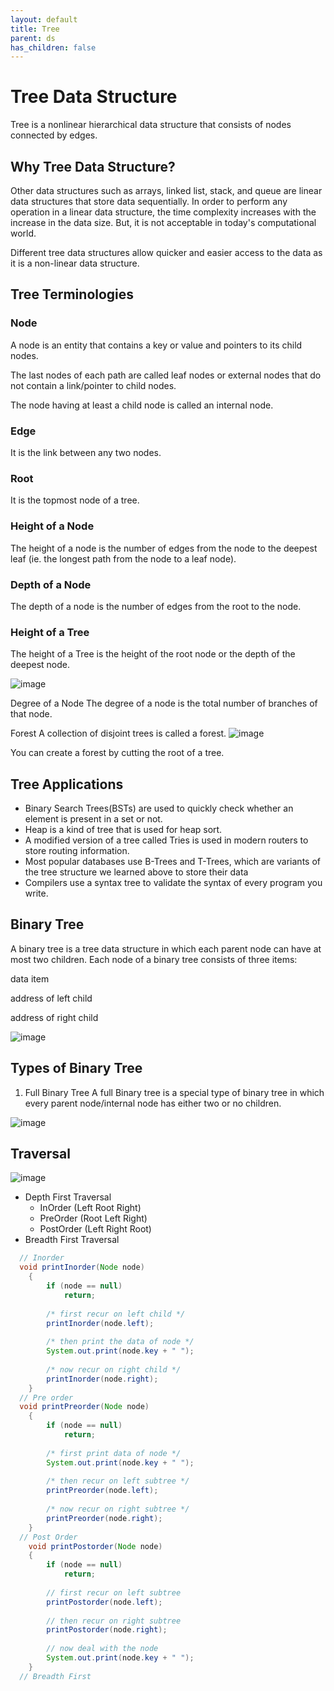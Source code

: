 ```yaml
---
layout: default
title: Tree
parent: ds
has_children: false
---
```


# Tree Data Structure

Tree is a nonlinear hierarchical data structure that consists of nodes connected by edges.

## Why Tree Data Structure?
Other data structures such as arrays, linked list, stack, and queue are linear data structures that store data sequentially. In order to perform any operation in a linear data structure, the time complexity increases with the increase in the data size. But, it is not acceptable in today's computational world.

Different tree data structures allow quicker and easier access to the data as it is a non-linear data structure.

## Tree Terminologies

### Node
A node is an entity that contains a key or value and pointers to its child nodes.

The last nodes of each path are called leaf nodes or external nodes that do not contain a link/pointer to child nodes.

The node having at least a child node is called an internal node.

### Edge
It is the link between any two nodes.

### Root
It is the topmost node of a tree.

### Height of a Node
The height of a node is the number of edges from the node to the deepest leaf (ie. the longest path from the node to a leaf node).

### Depth of a Node
The depth of a node is the number of edges from the root to the node.

### Height of a Tree
The height of a Tree is the height of the root node or the depth of the deepest node.

![image](https://user-images.githubusercontent.com/3500791/166079676-58aa546a-d030-4cb2-a251-881b5ccc9117.png)

Degree of a Node
The degree of a node is the total number of branches of that node.

Forest
A collection of disjoint trees is called a forest.
![image](https://user-images.githubusercontent.com/3500791/166079792-bc1b5d67-8d6a-47c6-ad43-69847e14633c.png)

You can create a forest by cutting the root of a tree.

## Tree Applications
- Binary Search Trees(BSTs) are used to quickly check whether an element is present in a set or not.
- Heap is a kind of tree that is used for heap sort.
- A modified version of a tree called Tries is used in modern routers to store routing information.
- Most popular databases use B-Trees and T-Trees, which are variants of the tree structure we learned above to store their data
- Compilers use a syntax tree to validate the syntax of every program you write.

## Binary Tree
A binary tree is a tree data structure in which each parent node can have at most two children. Each node of a binary tree consists of three items:

data item

address of left child

address of right child

![image](https://user-images.githubusercontent.com/3500791/166121700-91a4356a-8ed7-4c0b-9e34-22e32e13bdea.png)

## Types of Binary Tree

1. Full Binary Tree
A full Binary tree is a special type of binary tree in which every parent node/internal node has either two or no children.

![image](https://user-images.githubusercontent.com/3500791/166121717-a2843aa2-bf70-43d2-babf-1d63501e9623.png)

## Traversal 

![image](https://user-images.githubusercontent.com/3500791/166345988-5574a620-eee9-445e-9a47-9072e9fa879d.png)

- Depth First Traversal
  - InOrder (Left Root Right)
  - PreOrder (Root Left Right)
  - PostOrder (Left Right Root)
- Breadth First Traversal

```java
  // Inorder
  void printInorder(Node node)
    {
        if (node == null)
            return;
 
        /* first recur on left child */
        printInorder(node.left);
 
        /* then print the data of node */
        System.out.print(node.key + " ");
 
        /* now recur on right child */
        printInorder(node.right);
    }
  // Pre order
  void printPreorder(Node node)
    {
        if (node == null)
            return;
 
        /* first print data of node */
        System.out.print(node.key + " ");
 
        /* then recur on left subtree */
        printPreorder(node.left);
 
        /* now recur on right subtree */
        printPreorder(node.right);
    }
  // Post Order
    void printPostorder(Node node)
    {
        if (node == null)
            return;
 
        // first recur on left subtree
        printPostorder(node.left);
 
        // then recur on right subtree
        printPostorder(node.right);
 
        // now deal with the node
        System.out.print(node.key + " ");
    }
  // Breadth First 

```
